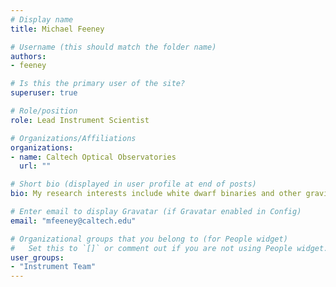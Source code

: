 ```yaml
---
# Display name
title: Michael Feeney

# Username (this should match the folder name)
authors:
- feeney

# Is this the primary user of the site?
superuser: true

# Role/position
role: Lead Instrument Scientist

# Organizations/Affiliations
organizations:
- name: Caltech Optical Observatories
  url: ""

# Short bio (displayed in user profile at end of posts)
bio: My research interests include white dwarf binaries and other gravitational-wave sources identified by the Zwicky Transient Facility.

# Enter email to display Gravatar (if Gravatar enabled in Config)
email: "mfeeney@caltech.edu"

# Organizational groups that you belong to (for People widget)
#   Set this to `[]` or comment out if you are not using People widget.
user_groups:
- "Instrument Team"
---
```



